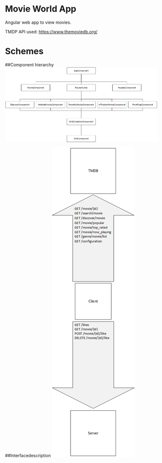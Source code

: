 # Movie World App

Angular web app to view movies.

TMDP API used: https://www.themoviedb.org/

# Schemes

##Component hierarchy
![](docs/ComponentHierarchy.png)

##Interfacedescription
![](docs/Schnittstellenbeschreibung.png)

